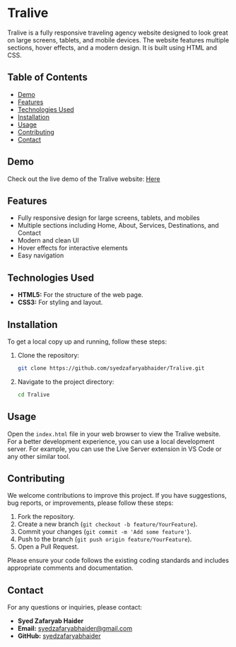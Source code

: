 # Tralive

Tralive is a fully responsive traveling agency website designed to look great on large screens, tablets, and mobile devices. The website features multiple sections, hover effects, and a modern design. It is built using HTML and CSS.

## Table of Contents

- [Demo](#demo)
- [Features](#features)
- [Technologies Used](#technologies-used)
- [Installation](#installation)
- [Usage](#usage)
- [Contributing](#contributing)
- [Contact](#contact)

## Demo

Check out the live demo of the Tralive website: [Here](https://syedzafaryabhaider.github.io/Tralive/)

## Features

- Fully responsive design for large screens, tablets, and mobiles
- Multiple sections including Home, About, Services, Destinations, and Contact
- Modern and clean UI
- Hover effects for interactive elements
- Easy navigation

## Technologies Used

- **HTML5:** For the structure of the web page.
- **CSS3:** For styling and layout.

## Installation

To get a local copy up and running, follow these steps:

1. Clone the repository:
    ```sh
    git clone https://github.com/syedzafaryabhaider/Tralive.git
    ```
2. Navigate to the project directory:
    ```sh
    cd Tralive
    ```

## Usage

Open the `index.html` file in your web browser to view the Tralive website. For a better development experience, you can use a local development server. For example, you can use the Live Server extension in VS Code or any other similar tool.

## Contributing

We welcome contributions to improve this project. If you have suggestions, bug reports, or improvements, please follow these steps:

1. Fork the repository.
2. Create a new branch (`git checkout -b feature/YourFeature`).
3. Commit your changes (`git commit -m 'Add some feature'`).
4. Push to the branch (`git push origin feature/YourFeature`).
5. Open a Pull Request.

Please ensure your code follows the existing coding standards and includes appropriate comments and documentation.

## Contact

For any questions or inquiries, please contact:

- **Syed Zafaryab Haider**
- **Email:** syedzafaryabhaider@gmail.com
- **GitHub:** [syedzafaryabhaider](https://github.com/syedzafaryabhaider)
